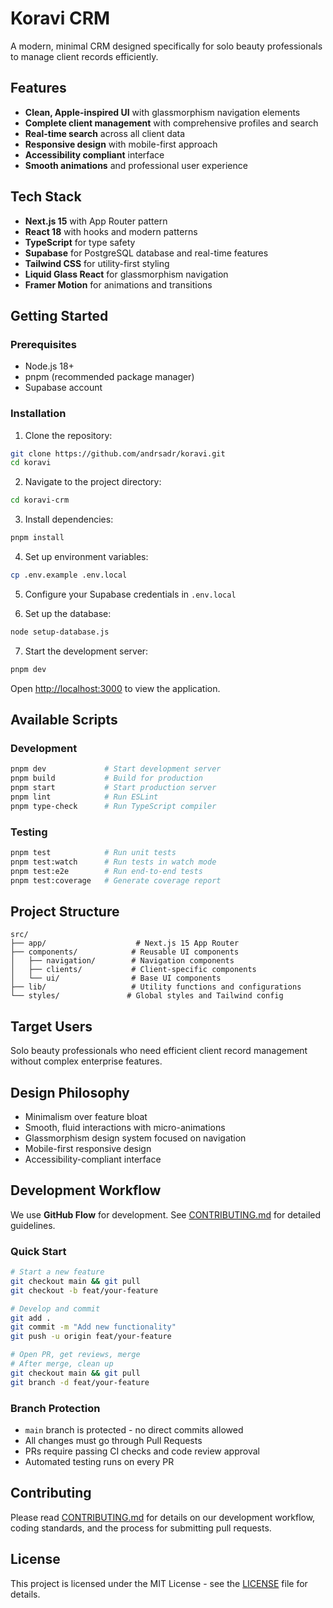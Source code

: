 # Koravi CRM

A modern, minimal CRM designed specifically for solo beauty professionals to manage client records efficiently.

## Features

- **Clean, Apple-inspired UI** with glassmorphism navigation elements
- **Complete client management** with comprehensive profiles and search
- **Real-time search** across all client data
- **Responsive design** with mobile-first approach
- **Accessibility compliant** interface
- **Smooth animations** and professional user experience

## Tech Stack

- **Next.js 15** with App Router pattern
- **React 18** with hooks and modern patterns
- **TypeScript** for type safety
- **Supabase** for PostgreSQL database and real-time features
- **Tailwind CSS** for utility-first styling
- **Liquid Glass React** for glassmorphism navigation
- **Framer Motion** for animations and transitions

## Getting Started

### Prerequisites

- Node.js 18+ 
- pnpm (recommended package manager)
- Supabase account

### Installation

1. Clone the repository:
```bash
git clone https://github.com/andrsadr/koravi.git
cd koravi
```

2. Navigate to the project directory:
```bash
cd koravi-crm
```

3. Install dependencies:
```bash
pnpm install
```

4. Set up environment variables:
```bash
cp .env.example .env.local
```

5. Configure your Supabase credentials in `.env.local`

6. Set up the database:
```bash
node setup-database.js
```

7. Start the development server:
```bash
pnpm dev
```

Open [http://localhost:3000](http://localhost:3000) to view the application.

## Available Scripts

### Development
```bash
pnpm dev             # Start development server
pnpm build           # Build for production
pnpm start           # Start production server
pnpm lint            # Run ESLint
pnpm type-check      # Run TypeScript compiler
```

### Testing
```bash
pnpm test            # Run unit tests
pnpm test:watch      # Run tests in watch mode
pnpm test:e2e        # Run end-to-end tests
pnpm test:coverage   # Generate coverage report
```

## Project Structure

```
src/
├── app/                    # Next.js 15 App Router
├── components/            # Reusable UI components
│   ├── navigation/        # Navigation components
│   ├── clients/           # Client-specific components
│   └── ui/                # Base UI components
├── lib/                   # Utility functions and configurations
└── styles/               # Global styles and Tailwind config
```

## Target Users

Solo beauty professionals who need efficient client record management without complex enterprise features.

## Design Philosophy

- Minimalism over feature bloat
- Smooth, fluid interactions with micro-animations
- Glassmorphism design system focused on navigation
- Mobile-first responsive design
- Accessibility-compliant interface

## Development Workflow

We use **GitHub Flow** for development. See [CONTRIBUTING.md](CONTRIBUTING.md) for detailed guidelines.

### Quick Start

```bash
# Start a new feature
git checkout main && git pull
git checkout -b feat/your-feature

# Develop and commit
git add .
git commit -m "Add new functionality"
git push -u origin feat/your-feature

# Open PR, get reviews, merge
# After merge, clean up
git checkout main && git pull
git branch -d feat/your-feature
```

### Branch Protection

- `main` branch is protected - no direct commits allowed
- All changes must go through Pull Requests
- PRs require passing CI checks and code review approval
- Automated testing runs on every PR

## Contributing

Please read [CONTRIBUTING.md](CONTRIBUTING.md) for details on our development workflow, coding standards, and the process for submitting pull requests.

## License

This project is licensed under the MIT License - see the [LICENSE](LICENSE) file for details.